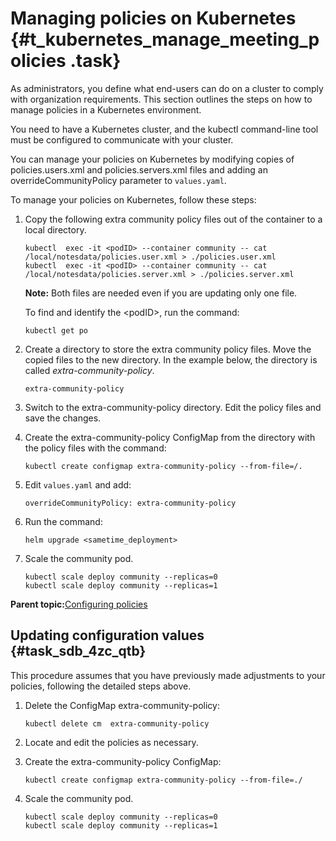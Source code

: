 # Managing policies on Kubernetes {#t_kubernetes_manage_meeting_policies .task}

As administrators, you define what end-users can do on a cluster to comply with organization requirements. This section outlines the steps on how to manage policies in a Kubernetes environment.

You need to have a Kubernetes cluster, and the kubectl command-line tool must be configured to communicate with your cluster.

You can manage your policies on Kubernetes by modifying copies of policies.users.xml and policies.servers.xml files and adding an overrideCommunityPolicy parameter to `values.yaml`.

To manage your policies on Kubernetes, follow these steps:

1.  Copy the following extra community policy files out of the container to a local directory.

    ``` {#codeblock_l1h_jvc_qtb}
    kubectl  exec -it <podID> --container community -- cat /local/notesdata/policies.user.xml > ./policies.user.xml
    kubectl  exec -it <podID> --container community -- cat /local/notesdata/policies.server.xml > ./policies.server.xml
    ```

    **Note:** Both files are needed even if you are updating only one file.

    To find and identify the <podID\>, run the command:

    ``` {#codeblock_e32_2jr_qtb}
    kubectl get po
    ```

2.  Create a directory to store the extra community policy files. Move the copied files to the new directory. In the example below, the directory is called *extra-community-policy*.

    ``` {#codeblock_z4j_xvc_qtb}
    extra-community-policy
    ```

3.  Switch to the extra-community-policy directory. Edit the policy files and save the changes.

4.  Create the extra-community-policy ConfigMap from the directory with the policy files with the command:

    ``` {#codeblock_vp3_rxc_qtb}
    kubectl create configmap extra-community-policy --from-file=/.
    ```

5.  Edit `values.yaml` and add:

    ``` {#codeblock_dm5_xs2_qtb}
    overrideCommunityPolicy: extra-community-policy
    ```

6.  Run the command:

    ``` {#codeblock_jsx_ft2_qtb}
    helm upgrade <sametime_deployment>
    ```

7.  Scale the community pod.

    ``` {#codeblock_x5t_qkr_qtb}
    kubectl scale deploy community --replicas=0
    kubectl scale deploy community --replicas=1
    ```


**Parent topic:**[Configuring policies](configuring_policies.md)

## Updating configuration values {#task_sdb_4zc_qtb}

This procedure assumes that you have previously made adjustments to your policies, following the detailed steps above.

1.  Delete the ConfigMap extra-community-policy:

    ``` {#codeblock_zqy_4pr_qtb}
    kubectl delete cm  extra-community-policy
    ```

2.  Locate and edit the policies as necessary.

3.  Create the extra-community-policy ConfigMap:

    ``` {#codeblock_g2l_1qr_qtb}
    kubectl create configmap extra-community-policy --from-file=./
    ```

4.  Scale the community pod.

    ``` {#codeblock_slz_bqr_qtb}
    kubectl scale deploy community --replicas=0
    kubectl scale deploy community --replicas=1
    ```



